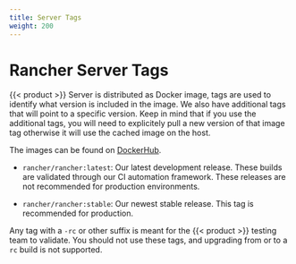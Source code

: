 ```yaml
---
title: Server Tags
weight: 200
---
```


# Rancher Server Tags

{{< product >}} Server is distributed as Docker image, tags are used to identify what version is included in the image. We also have additional tags that will point to a specific version. Keep in mind that if you use the additional tags, you will need to explicitely pull a new version of that image tag otherwise it will use the cached image on the host.

The images can be found on [DockerHub](https://hub.docker.com/r/rancher/rancher/tags/).

-	`rancher/rancher:latest`: Our latest development release. These builds are validated through our CI automation framework. These releases are not recommended for production environments.

-	`rancher/rancher:stable`: Our newest stable release. This tag is recommended for production.

Any tag with a `-rc` or other suffix is meant for the {{< product >}} testing team to validate.  You should not use these tags, and upgrading from or to a `rc` build is not supported.
